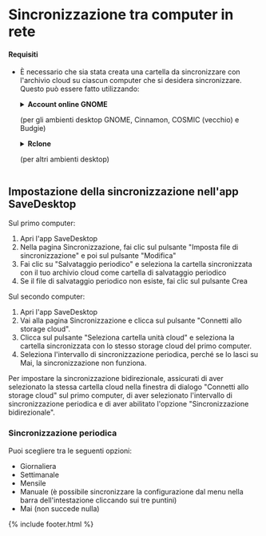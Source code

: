
# Sincronizzazione tra computer in rete
#### Requisiti
- È necessario che sia stata creata una cartella da sincronizzare con l'archivio cloud su ciascun computer che si desidera sincronizzare. Questo può essere fatto utilizzando:
    
  <details>
    <summary><b>Account online GNOME</b><p>(per gli ambienti desktop GNOME, Cinnamon, COSMIC (vecchio) e Budgie)</p></summary>
    <ul>
      <li>Apri le Impostazioni GNOME</li>
      <li>Vai alla sezione Account online e seleziona il tuo servizio di cloud storage</li>
    </ul>
    <img src="https://raw.githubusercontent.com/vikdevelop/SaveDesktop/webpage/wiki/synchronization/screenshots/OnlineAccounts_en.png">
    
  </details>

  <details>
    <summary><b>Rclone</b><p>(per altri ambienti desktop)</p></summary>
    <ul>
      <li>Installa Rclone</li>
      <pre><code>sudo -v ; curl https://rclone.org/install.sh | sudo bash</code></pre>
      <li>Imposta Rclone usando questo comando, che crea la cartella cloud drive, imposta Rclone e monta la cartella
      <pre><code>mkdir -p ~/Downloads/SaveDesktop/rclone_drive &amp;&amp; rclone config create savedesktop your-cloud-drive-service &amp;&amp; nohup rclone mount savedesktop: ~/Downloads/SaveDesktop/rclone_drive --vfs-cache-mode writes &amp; echo "L'unità è stata montata correttamente"</code></pre>
      <p>* Invece di <code>your-cloud-drive-service</code> usa il nome del tuo servizio cloud drive, come <code>drive</code> (per Google Drive), <code>onedrive</code>, <code>dropbox</code>, ecc.</p></li>
    </ul>
  </details>
  
## Impostazione della sincronizzazione nell'app SaveDesktop
Sul primo computer:
1. Apri l'app SaveDesktop
2. Nella pagina Sincronizzazione, fai clic sul pulsante "Imposta file di sincronizzazione" e poi sul pulsante "Modifica"
3. Fai clic su "Salvataggio periodico" e seleziona la cartella sincronizzata con il tuo archivio cloud come cartella di salvataggio periodico
4. Se il file di salvataggio periodico non esiste, fai clic sul pulsante Crea

Sul secondo computer:
1. Apri l'app SaveDesktop
2. Vai alla pagina Sincronizzazione e clicca sul pulsante "Connetti allo storage cloud".
3. Clicca sul pulsante "Seleziona cartella unità cloud" e seleziona la cartella sincronizzata con lo stesso storage cloud del primo computer.
4. Seleziona l'intervallo di sincronizzazione periodica, perché se lo lasci su Mai, la sincronizzazione non funziona.

Per impostare la sincronizzazione bidirezionale, assicurati di aver selezionato la stessa cartella cloud nella finestra di dialogo "Connetti allo storage cloud" sul primo computer, di aver selezionato l'intervallo di sincronizzazione periodica e di aver abilitato l'opzione "Sincronizzazione bidirezionale".

### Sincronizzazione periodica
Puoi scegliere tra le seguenti opzioni:
- Giornaliera
- Settimanale
- Mensile
- Manuale (è possibile sincronizzare la configurazione dal menu nella barra dell'intestazione cliccando sui tre puntini)
- Mai (non succede nulla)

{% include footer.html %}
